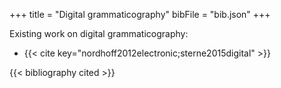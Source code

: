 +++
title = "Digital grammaticography"
bibFile = "bib.json"
+++


Existing work on digital grammaticography:

* {{< cite key="nordhoff2012electronic;sterne2015digital" >}}

{{< bibliography cited >}}